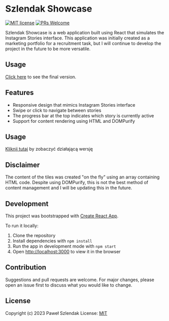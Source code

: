 # Szlendak Showcase
[![MIT license](https://img.shields.io/badge/license-MIT-blue.svg)](https://spdx.org/licenses/MIT.html)
[![PRs Welcome](https://img.shields.io/badge/PRs-welcome-brightgreen.svg?style=flat-square)](https://makeapullrequest.com)

Szlendak Showcase is a web application built using React that simulates the Instagram Stories interface. This application was initially created as a marketing portfolio for a recruitment task, but I will continue to develop the project in the future to be more versatile.

## Usage

[Click here](https://shlendakh.github.io/szlendak-showcase/) to see the final version.

## Features

* Responsive design that mimics Instagram Stories interface
* Swipe or click to navigate between stories
* The progress bar at the top indicates which story is currently active
* Support for content rendering using HTML and DOMPurify

## Usage

[Kliknij tutaj](https://shlendakh.github.io/szlendak-showcase/) by zobaczyć działającą wersję 

## Disclaimer

The content of the tiles was created "on the fly" using an array containing HTML code. Despite using DOMPurify, this is not the best method of content management and I will be updating this in the future.

## Development

This project was bootstrapped with [Create React App](https://github.com/facebook/create-react-app).

To run it locally:
1. Clone the repository
2. Install dependencies with `npm install`
3. Run the app in development mode with `npm start`
4. Open [http://localhost:3000](http://localhost:3000) to view it in the browser

## Contribution

Suggestions and pull requests are welcome. For major changes, please open an issue first to discuss what you would like to change.

## License

Copyright (c) 2023 Paweł Szlendak
License: [MIT](https://spdx.org/licenses/MIT.html)
